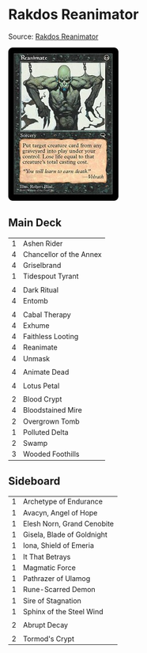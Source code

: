 # Rakdos Reanimator #

Source: [Rakdos Reanimator](https://www.mtggoldfish.com/deck/1793991#paper)

![Reanimate](../../images/Reanimate.jpg)

## Main Deck ##
|   |   |
|---|-----
| 1 | Ashen Rider
| 4 | Chancellor of the Annex
| 4 | Griselbrand
| 1 | Tidespout Tyrant
|   |   |
| 4 | Dark Ritual
| 4 | Entomb
|   |   |
| 4 | Cabal Therapy
| 4 | Exhume
| 4 | Faithless Looting
| 4 | Reanimate
| 4 | Unmask
|   |   |
| 4 | Animate Dead
|   |   |
| 4 | Lotus Petal
|   |   |
| 2 | Blood Crypt
| 4 | Bloodstained Mire
| 2 | Overgrown Tomb
| 1 | Polluted Delta
| 2 | Swamp
| 3 | Wooded Foothills

## Sideboard ##
|   |   |
|---|-----
| 1 | Archetype of Endurance
| 1 | Avacyn, Angel of Hope
| 1 | Elesh Norn, Grand Cenobite
| 1 | Gisela, Blade of Goldnight
| 1 | Iona, Shield of Emeria
| 1 | It That Betrays
| 1 | Magmatic Force
| 1 | Pathrazer of Ulamog
| 1 | Rune-Scarred Demon
| 1 | Sire of Stagnation
| 1 | Sphinx of the Steel Wind
|   |   |
| 2 | Abrupt Decay
|   |   |
| 2 | Tormod's Crypt
